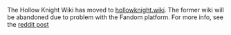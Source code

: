 The Hollow Knight Wiki has moved to [hollowknight.wiki](https://hollowknight.wiki/). The former wiki will be abandoned due to problem with the Fandom platform. For more info, see the [reddit post](https://www.reddit.com/r/HollowKnight/comments/17kjcde/the_hollow_knight_wiki_has_moved_to/)
